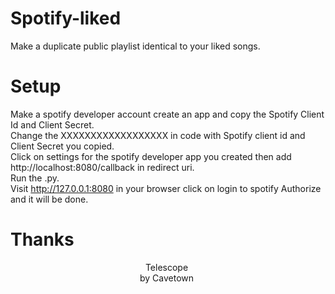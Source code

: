 # Spotify-liked
Make a duplicate public playlist identical to your liked songs.

# Setup
Make a spotify developer account create an app and copy the Spotify Client Id and Client Secret.  
Change the XXXXXXXXXXXXXXXXXX in code with Spotify client id and Client Secret you copied.  
Click on settings for the spotify developer app you created then add http://localhost:8080/callback in redirect uri.  
Run the .py.  
Visit http://127.0.0.1:8080 in your browser click on login to spotify Authorize and it will be done.  

# Thanks

<svg width="500px" height="500px" xmlns="http://www.w3.org/2000/svg" xmlns:xhtml="http://www.w3.org/1999/xhtml">
<foreignObject width="500px" height="500px">
    <xhtml:div style="
    display: flex;
    flex-direction: column;
    align-items: center;
">
        <xhtml:img width="300px" height="300px" src='https://i.scdn.co/image/ab67616d0000b273993eca1b2840b9732e8c9560'></xhtml:img>
        <xhtml:a>Telescope</xhtml:a>
        <xhtml:a>by Cavetown</xhtml:a>
    </xhtml:div>
</foreignObject>
</svg>
